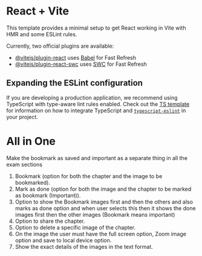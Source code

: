 # React + Vite

This template provides a minimal setup to get React working in Vite with HMR and some ESLint rules.

Currently, two official plugins are available:

- [@vitejs/plugin-react](https://github.com/vitejs/vite-plugin-react/blob/main/packages/plugin-react) uses [Babel](https://babeljs.io/) for Fast Refresh
- [@vitejs/plugin-react-swc](https://github.com/vitejs/vite-plugin-react/blob/main/packages/plugin-react-swc) uses [SWC](https://swc.rs/) for Fast Refresh

## Expanding the ESLint configuration

If you are developing a production application, we recommend using TypeScript with type-aware lint rules enabled. Check out the [TS template](https://github.com/vitejs/vite/tree/main/packages/create-vite/template-react-ts) for information on how to integrate TypeScript and [`typescript-eslint`](https://typescript-eslint.io) in your project.


# All in One
<!-- Naviagations for this app -->
<!-- Zain's Desk with logo -->
<!-- Home -->
<!-- Exam preparation (working on this module) -->
<!-- Quick Links -->
<!-- Password Vault -->
<!-- Task / todos -->
<!-- Settings -->
<!-- Logout -->

 <!-- Selected options background color #FEFEFE -->
 <!-- text color #122300 and not selected text color #F0F0F0 -->
 <!-- Sidebar container background color #1C1C1E -->
 <!-- border of the container #2C2C2C -->

 <!--  -->

 <!-- Features to be added on the single chapter preview page -->
 Make the bookmark as saved and important as a separate thing in all the exam sections
 1. Bookmark (option for both the chapter and the image to be bookmarked).
 2. Mark as done (option for both the image and the chapter to be marked as bookmark (Important)).
 3. Option to show the Bookmark images first and then the others and also marks as done option and when user selects this then it shows the done images first then the other images (Bookmark means important)
 4. Option to share the chapter.
 5. Option to delete a specific image of the chapter.
 6. On the image the user must have the full screen option, Zoom image option and save to local device option.
 7. Show the exact details of the images in the text format.